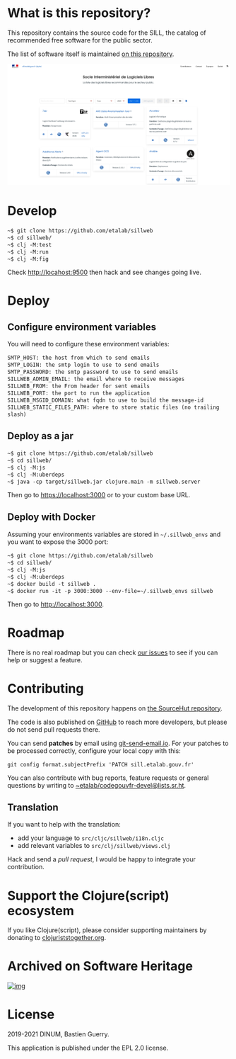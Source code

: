 
# What is this repository?

This repository contains the source code for the SILL, the catalog of
recommended free software for the public sector.

The list of software itself is maintained [on this repository](https://github.com/disic/sill).

![img](sillweb.png)


# Develop

    ~$ git clone https://github.com/etalab/sillweb
    ~$ cd sillweb/
    ~$ clj -M:test
    ~$ clj -M:run
    ~$ clj -M:fig

Check <http://locahost:9500> then hack and see changes going live.


# Deploy


## Configure environment variables

You will need to configure these environment variables:

    SMTP_HOST: the host from which to send emails
    SMTP_LOGIN: the smtp login to use to send emails
    SMTP_PASSWORD: the smtp password to use to send emails
    SILLWEB_ADMIN_EMAIL: the email where to receive messages
    SILLWEB_FROM: the From header for sent emails
    SILLWEB_PORT: the port to run the application
    SILLWEB_MSGID_DOMAIN: what fqdn to use to build the message-id
    SILLWEB_STATIC_FILES_PATH: where to store static files (no trailing slash)


## Deploy as a jar

    ~$ git clone https://github.com/etalab/sillweb
    ~$ cd sillweb/
    ~$ clj -M:js
    ~$ clj -M:uberdeps
    ~$ java -cp target/sillweb.jar clojure.main -m sillweb.server

Then go to <https://localhost:3000> or to your custom base URL.


## Deploy with Docker

Assuming your environments variables are stored in `~/.sillweb_envs`
and you want to expose the 3000 port:

    ~$ git clone https://github.com/etalab/sillweb
    ~$ cd sillweb/
    ~$ clj -M:js
    ~$ clj -M:uberdeps
    ~$ docker build -t sillweb .
    ~$ docker run -it -p 3000:3000 --env-file=~/.sillweb_envs sillweb

Then go to <http://localhost:3000>.


# Roadmap

There is no real roadmap but you can check [our issues](https://github.com/etalab/sillweb/issues) to see if you
can help or suggest a feature.


# Contributing

The development of this repository happens on [the SourceHut
repository](https://git.sr.ht/~etalab/sill.etalab.gouv.fr).  

The code is also published on [GitHub](https://github.com/etalab/sill.etalab.gouv.fr) to reach more developers, but
please do not send pull requests there.

You can send **patches** by email using [git-send-email.io](https://git-send-email.io/).  For your
patches to be processed correctly, configure your local copy with
this:

    git config format.subjectPrefix 'PATCH sill.etalab.gouv.fr'

You can also contribute with bug reports, feature requests or general
questions by writing to [~etalab/codegouvfr-devel@lists.sr.ht](mailto:~etalab/codegouvfr-devel@lists.sr.ht).

## Translation

If you want to help with the translation:

-   add your language to `src/cljc/sillweb/i18n.cljc`
-   add relevant variables to `src/clj/sillweb/views.clj`

Hack and send a *pull request*, I would be happy to integrate your
contribution.


# Support the Clojure(script) ecosystem

If you like Clojure(script), please consider supporting maintainers by
donating to [clojuriststogether.org](https://www.clojuriststogether.org).


# Archived on Software Heritage

[![img](https://archive.softwareheritage.org/badge/origin/https://github.com/etalab/sill.etalab.gouv.fr/?style=.svg)](https://archive.softwareheritage.org/browse/origin/https://github.com/etalab/sill.etalab.gouv.fr/)


# License

2019-2021 DINUM, Bastien Guerry.

This application is published under the EPL 2.0 license.

